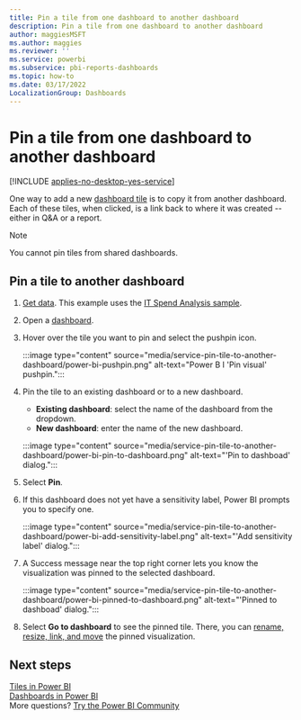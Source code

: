 ```yaml
---
title: Pin a tile from one dashboard to another dashboard
description: Pin a tile from one dashboard to another dashboard
author: maggiesMSFT
ms.author: maggies
ms.reviewer: ''
ms.service: powerbi
ms.subservice: pbi-reports-dashboards
ms.topic: how-to
ms.date: 03/17/2022
LocalizationGroup: Dashboards
---
```

# Pin a tile from one dashboard to another dashboard

[!INCLUDE [applies-no-desktop-yes-service](../includes/applies-no-desktop-yes-service.md)]

One way to add a new [dashboard tile](../consumer/end-user-tiles.md) is to copy it from another dashboard. Each of these tiles, when clicked, is a link back to where it was created -- either in Q&A or a report. 

> [!NOTE]
> You cannot pin tiles from shared dashboards.

## Pin a tile to another dashboard
1. [Get data](../connect-data/service-get-data.md). This example uses the [IT Spend Analysis sample](sample-it-spend.md).
2. Open a [dashboard](../consumer/end-user-dashboards.md).
3. Hover over the tile you want to pin and select the pushpin icon. 
   
    :::image type="content" source="media/service-pin-tile-to-another-dashboard/power-bi-pushpin.png" alt-text="Power B I 'Pin visual' pushpin.":::

4. Pin the tile to an existing dashboard or to a new dashboard. 
   
   * **Existing dashboard**: select the name of the dashboard from the dropdown.
   * **New dashboard**: enter the name of the new dashboard.
   
    :::image type="content" source="media/service-pin-tile-to-another-dashboard/power-bi-pin-to-dashboard.png" alt-text="'Pin to dashboad' dialog.":::

5. Select **Pin**.

6. If this dashboard does not yet have a sensitivity label, Power BI prompts you to specify one.

    :::image type="content" source="media/service-pin-tile-to-another-dashboard/power-bi-add-sensitivity-label.png" alt-text="'Add sensitivity label' dialog.":::

7. A Success message near the top right corner lets you know the visualization was pinned to the selected dashboard.
   
    :::image type="content" source="media/service-pin-tile-to-another-dashboard/power-bi-pinned-to-dashboard.png" alt-text="'Pinned to dashboad' dialog.":::

8. Select **Go to dashboard** to see the pinned tile. There, you can [rename, resize, link, and move](service-dashboard-edit-tile.md) the pinned visualization.

## Next steps
[Tiles in Power BI](../consumer/end-user-tiles.md)  
[Dashboards in Power BI](../consumer/end-user-dashboards.md)  
More questions? [Try the Power BI Community](https://community.powerbi.com/)
